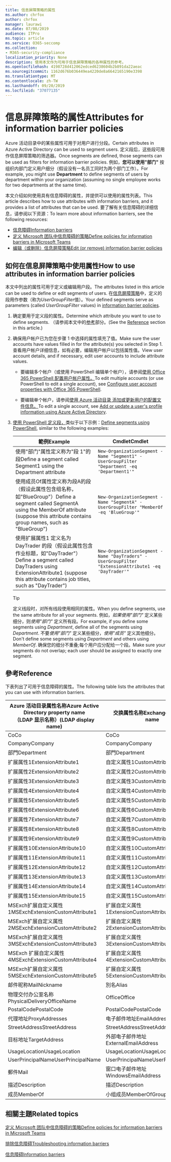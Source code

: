 ```yaml
---
title: 信息屏障策略的属性
ms.author: chrfox
author: chrfox
manager: laurawi
ms.date: 07/08/2019
audience: ITPro
ms.topic: article
ms.service: O365-seccomp
ms.collection:
- M365-security-compliance
localization_priority: None
description: 使用本文作为可用于信息屏障策略的各种属性的参考。
ms.openlocfilehash: 4198728d412062edced6238604b2b891da22aeac
ms.sourcegitcommit: 1162d676b036449ea4220de8a6642165190e3398
ms.translationtype: MT
ms.contentlocale: zh-TW
ms.lasthandoff: 09/20/2019
ms.locfileid: "37077135"
---
```

# <a name="attributes-for-information-barrier-policies"></a><span data-ttu-id="8eb04-103">信息屏障策略的属性</span><span class="sxs-lookup"><span data-stu-id="8eb04-103">Attributes for information barrier policies</span></span>

<span data-ttu-id="8eb04-104">Azure 活动目录中的某些属性可用于对用户进行分段。</span><span class="sxs-lookup"><span data-stu-id="8eb04-104">Certain attributes in Azure Active Directory can be used to segment users.</span></span> <span data-ttu-id="8eb04-105">定义段后，这些段可用作信息屏障策略的筛选器。</span><span class="sxs-lookup"><span data-stu-id="8eb04-105">Once segments are defined, those segments can be used as filters for information barrier policies.</span></span> <span data-ttu-id="8eb04-106">例如，**您可以使用"部门"** 按组织内部门定义用户细分（假设没有一名员工同时为两个部门工作）。</span><span class="sxs-lookup"><span data-stu-id="8eb04-106">For example, you might use **Department** to define segments of users by department within your organization (assuming no single employee works for two departments at the same time).</span></span> 

<span data-ttu-id="8eb04-107">本文介绍如何使用具有信息障碍的属性，并提供可以使用的属性列表。</span><span class="sxs-lookup"><span data-stu-id="8eb04-107">This article describes how to use attributes with information barriers, and it provides a list of attributes that can be used.</span></span> <span data-ttu-id="8eb04-108">要了解有关信息障碍的详细信息，请参阅以下资源：</span><span class="sxs-lookup"><span data-stu-id="8eb04-108">To learn more about information barriers, see the following resources:</span></span>
- [<span data-ttu-id="8eb04-109">信息障碍</span><span class="sxs-lookup"><span data-stu-id="8eb04-109">Information barriers</span></span>](information-barriers.md)
- [<span data-ttu-id="8eb04-110">定义 Microsoft 团队中信息障碍的策略</span><span class="sxs-lookup"><span data-stu-id="8eb04-110">Define policies for information barriers in Microsoft Teams</span></span>](information-barriers-policies.md)
- [<span data-ttu-id="8eb04-111">编辑（或删除）信息屏障策略</span><span class="sxs-lookup"><span data-stu-id="8eb04-111">Edit (or remove) information barrier policies</span></span>](information-barriers-edit-segments-policies.md.md)

## <a name="how-to-use-attributes-in-information-barrier-policies"></a><span data-ttu-id="8eb04-112">如何在信息屏障策略中使用属性</span><span class="sxs-lookup"><span data-stu-id="8eb04-112">How to use attributes in information barrier policies</span></span>

<span data-ttu-id="8eb04-113">本文中列出的属性可用于定义或编辑用户段。</span><span class="sxs-lookup"><span data-stu-id="8eb04-113">The attributes listed in this article can be used to define or edit segments of users.</span></span> <span data-ttu-id="8eb04-114">在[信息屏障策略](information-barriers-policies.md)中，定义的段用作参数（称为*UserGroupFilter*值）。</span><span class="sxs-lookup"><span data-stu-id="8eb04-114">Your defined segments serve as parameters (called *UserGroupFilter* values) in [information barrier policies](information-barriers-policies.md).</span></span>

1. <span data-ttu-id="8eb04-115">确定要用于定义段的属性。</span><span class="sxs-lookup"><span data-stu-id="8eb04-115">Determine which attribute you want to use to define segments.</span></span> <span data-ttu-id="8eb04-116">（请参阅本文中的[参考](#reference)部分。</span><span class="sxs-lookup"><span data-stu-id="8eb04-116">(See the [Reference](#reference) section in this article.)</span></span>

2. <span data-ttu-id="8eb04-117">确保用户帐户已为您在步骤 1 中选择的属性填充了值。</span><span class="sxs-lookup"><span data-stu-id="8eb04-117">Make sure the user accounts have values filled in for the attribute(s) you selected in Step 1.</span></span> <span data-ttu-id="8eb04-118">查看用户帐户详细信息，如有必要，编辑用户帐户以包括属性值。</span><span class="sxs-lookup"><span data-stu-id="8eb04-118">View user account details, and if necessary, edit user accounts to include attribute values.</span></span> 

    - <span data-ttu-id="8eb04-119">要编辑多个帐户（或使用 PowerShell 编辑单个帐户），请参阅[使用 Office 365 PowerShell 配置用户帐户属性。](https://docs.microsoft.com/office365/enterprise/powershell/configure-user-account-properties-with-office-365-powershell)</span><span class="sxs-lookup"><span data-stu-id="8eb04-119">To edit multiple accounts (or use PowerShell to edit a single account), see [Configure user account properties with Office 365 PowerShell](https://docs.microsoft.com/office365/enterprise/powershell/configure-user-account-properties-with-office-365-powershell).</span></span>

    - <span data-ttu-id="8eb04-120">要编辑单个帐户，请参阅[使用 Azure 活动目录 添加或更新用户的配置文件信息。](https://docs.microsoft.com/azure/active-directory/fundamentals/active-directory-users-profile-azure-portal)</span><span class="sxs-lookup"><span data-stu-id="8eb04-120">To edit a single account, see [Add or update a user's profile information using Azure Active Directory](https://docs.microsoft.com/azure/active-directory/fundamentals/active-directory-users-profile-azure-portal).</span></span>

3. <span data-ttu-id="8eb04-121">[使用 PowerShell 定义段，](information-barriers-policies.md#define-segments-using-powershell)类似于以下示例：</span><span class="sxs-lookup"><span data-stu-id="8eb04-121">[Define segments using PowerShell](information-barriers-policies.md#define-segments-using-powershell), similar to the following examples:</span></span>

    |<span data-ttu-id="8eb04-122">範例</span><span class="sxs-lookup"><span data-stu-id="8eb04-122">Example</span></span>  |<span data-ttu-id="8eb04-123">Cmdlet</span><span class="sxs-lookup"><span data-stu-id="8eb04-123">Cmdlet</span></span>  |
    |---------|---------|
    |<span data-ttu-id="8eb04-124">使用"部门"属性定义称为"段 1"的段</span><span class="sxs-lookup"><span data-stu-id="8eb04-124">Define a segment called Segment1 using the Department attribute</span></span>     | `New-OrganizationSegment -Name "Segment1" -UserGroupFilter "Department -eq 'Department1'"`        |
    |<span data-ttu-id="8eb04-125">使用成员Of属性定义称为段A的段（假设此属性包含组名称，如"BlueGroup"）</span><span class="sxs-lookup"><span data-stu-id="8eb04-125">Define a segment called SegmentA using the MemberOf attribute (suppose this attribute contains group names, such as "BlueGroup")</span></span>     | `New-OrganizationSegment -Name "SegmentA" -UserGroupFilter "MemberOf -eq 'BlueGroup'"`        |
    |<span data-ttu-id="8eb04-126">使用扩展属性1 定义名为 DayTrader 的段（假设此属性包含作业标题，如"DayTrader"）</span><span class="sxs-lookup"><span data-stu-id="8eb04-126">Define a segment called DayTraders using ExtensionAttribute1 (suppose this attribute contains job titles, such as "DayTrader")</span></span>|`New-OrganizationSegment -Name "DayTraders" -UserGroupFilter "ExtensionAttribute1 -eq 'DayTrader'"` |

    > [!TIP]
    > <span data-ttu-id="8eb04-127">定义线段时，对所有线段使用相同的属性。</span><span class="sxs-lookup"><span data-stu-id="8eb04-127">When you define segments, use the same attribute for all your segments.</span></span> <span data-ttu-id="8eb04-128">例如，*如果使用"部门"* 定义某些细分，则*使用"部门"* 定义所有段。</span><span class="sxs-lookup"><span data-stu-id="8eb04-128">For example, if you define some segments using *Department*, define all of the segments using *Department*.</span></span> <span data-ttu-id="8eb04-129">不要*使用"部门"* 定义某些细分，*使用"成员"* 定义其他细分。</span><span class="sxs-lookup"><span data-stu-id="8eb04-129">Don't define some segments using *Department* and others using *MemberOf*.</span></span> <span data-ttu-id="8eb04-130">确保您的细分不重叠;每个用户应分配给一个段。</span><span class="sxs-lookup"><span data-stu-id="8eb04-130">Make sure your segments do not overlap; each user should be assigned to exactly one segment.</span></span> 

## <a name="reference"></a><span data-ttu-id="8eb04-131">參考</span><span class="sxs-lookup"><span data-stu-id="8eb04-131">Reference</span></span>

<span data-ttu-id="8eb04-132">下表列出了可用于信息障碍的属性。</span><span class="sxs-lookup"><span data-stu-id="8eb04-132">The following table lists the attributes that you can use with information barriers.</span></span>

|<span data-ttu-id="8eb04-133">Azure 活动目录属性名称</span><span class="sxs-lookup"><span data-stu-id="8eb04-133">Azure Active Directory property name</span></span><br/><span data-ttu-id="8eb04-134">（LDAP 显示名称）</span><span class="sxs-lookup"><span data-stu-id="8eb04-134">(LDAP display name)</span></span>  |<span data-ttu-id="8eb04-135">交换属性名称</span><span class="sxs-lookup"><span data-stu-id="8eb04-135">Exchange property name</span></span>  |
|---------|---------|
|<span data-ttu-id="8eb04-136">Co</span><span class="sxs-lookup"><span data-stu-id="8eb04-136">Co</span></span>       | <span data-ttu-id="8eb04-137">Co</span><span class="sxs-lookup"><span data-stu-id="8eb04-137">Co</span></span>        |
|<span data-ttu-id="8eb04-138">Company</span><span class="sxs-lookup"><span data-stu-id="8eb04-138">Company</span></span>     |<span data-ttu-id="8eb04-139">Company</span><span class="sxs-lookup"><span data-stu-id="8eb04-139">Company</span></span>         |
|<span data-ttu-id="8eb04-140">部門</span><span class="sxs-lookup"><span data-stu-id="8eb04-140">Department</span></span>     |<span data-ttu-id="8eb04-141">部門</span><span class="sxs-lookup"><span data-stu-id="8eb04-141">Department</span></span>         |
|<span data-ttu-id="8eb04-142">扩展属性1</span><span class="sxs-lookup"><span data-stu-id="8eb04-142">ExtensionAttribute1</span></span> |<span data-ttu-id="8eb04-143">自定义属性1</span><span class="sxs-lookup"><span data-stu-id="8eb04-143">CustomAttribute1</span></span>  |
|<span data-ttu-id="8eb04-144">扩展属性2</span><span class="sxs-lookup"><span data-stu-id="8eb04-144">ExtensionAttribute2</span></span> |<span data-ttu-id="8eb04-145">自定义属性2</span><span class="sxs-lookup"><span data-stu-id="8eb04-145">CustomAttribute2</span></span>  |
|<span data-ttu-id="8eb04-146">扩展属性3</span><span class="sxs-lookup"><span data-stu-id="8eb04-146">ExtensionAttribute3</span></span> |<span data-ttu-id="8eb04-147">自定义属性3</span><span class="sxs-lookup"><span data-stu-id="8eb04-147">CustomAttribute3</span></span>  |
|<span data-ttu-id="8eb04-148">扩展属性4</span><span class="sxs-lookup"><span data-stu-id="8eb04-148">ExtensionAttribute4</span></span> |<span data-ttu-id="8eb04-149">自定义属性4</span><span class="sxs-lookup"><span data-stu-id="8eb04-149">CustomAttribute4</span></span>  |
|<span data-ttu-id="8eb04-150">扩展属性5</span><span class="sxs-lookup"><span data-stu-id="8eb04-150">ExtensionAttribute5</span></span> |<span data-ttu-id="8eb04-151">自定义属性5</span><span class="sxs-lookup"><span data-stu-id="8eb04-151">CustomAttribute5</span></span>  |
|<span data-ttu-id="8eb04-152">扩展属性6</span><span class="sxs-lookup"><span data-stu-id="8eb04-152">ExtensionAttribute6</span></span> |<span data-ttu-id="8eb04-153">自定义属性6</span><span class="sxs-lookup"><span data-stu-id="8eb04-153">CustomAttribute6</span></span>  |
|<span data-ttu-id="8eb04-154">扩展属性7</span><span class="sxs-lookup"><span data-stu-id="8eb04-154">ExtensionAttribute7</span></span> |<span data-ttu-id="8eb04-155">自定义属性7</span><span class="sxs-lookup"><span data-stu-id="8eb04-155">CustomAttribute7</span></span>  |
|<span data-ttu-id="8eb04-156">扩展属性8</span><span class="sxs-lookup"><span data-stu-id="8eb04-156">ExtensionAttribute8</span></span> |<span data-ttu-id="8eb04-157">自定义属性8</span><span class="sxs-lookup"><span data-stu-id="8eb04-157">CustomAttribute8</span></span>  |
|<span data-ttu-id="8eb04-158">扩展属性9</span><span class="sxs-lookup"><span data-stu-id="8eb04-158">ExtensionAttribute9</span></span> |<span data-ttu-id="8eb04-159">自定义属性9</span><span class="sxs-lookup"><span data-stu-id="8eb04-159">CustomAttribute9</span></span>  |
|<span data-ttu-id="8eb04-160">扩展属性10</span><span class="sxs-lookup"><span data-stu-id="8eb04-160">ExtensionAttribute10</span></span> |<span data-ttu-id="8eb04-161">自定义属性10</span><span class="sxs-lookup"><span data-stu-id="8eb04-161">CustomAttribute10</span></span>  |
|<span data-ttu-id="8eb04-162">扩展属性11</span><span class="sxs-lookup"><span data-stu-id="8eb04-162">ExtensionAttribute11</span></span> |<span data-ttu-id="8eb04-163">自定义属性11</span><span class="sxs-lookup"><span data-stu-id="8eb04-163">CustomAttribute11</span></span>  |
|<span data-ttu-id="8eb04-164">扩展属性12</span><span class="sxs-lookup"><span data-stu-id="8eb04-164">ExtensionAttribute12</span></span> |<span data-ttu-id="8eb04-165">自定义属性12</span><span class="sxs-lookup"><span data-stu-id="8eb04-165">CustomAttribute12</span></span>  |
|<span data-ttu-id="8eb04-166">扩展属性13</span><span class="sxs-lookup"><span data-stu-id="8eb04-166">ExtensionAttribute13</span></span> |<span data-ttu-id="8eb04-167">自定义属性13</span><span class="sxs-lookup"><span data-stu-id="8eb04-167">CustomAttribute13</span></span>  |
|<span data-ttu-id="8eb04-168">扩展属性14</span><span class="sxs-lookup"><span data-stu-id="8eb04-168">ExtensionAttribute14</span></span> |<span data-ttu-id="8eb04-169">自定义属性14</span><span class="sxs-lookup"><span data-stu-id="8eb04-169">CustomAttribute14</span></span>  |
|<span data-ttu-id="8eb04-170">扩展属性15</span><span class="sxs-lookup"><span data-stu-id="8eb04-170">ExtensionAttribute15</span></span> |<span data-ttu-id="8eb04-171">自定义属性15</span><span class="sxs-lookup"><span data-stu-id="8eb04-171">CustomAttribute15</span></span>  |
|<span data-ttu-id="8eb04-172">MSExch扩展自定义属性1</span><span class="sxs-lookup"><span data-stu-id="8eb04-172">MSExchExtensionCustomAttribute1</span></span> |<span data-ttu-id="8eb04-173">扩展自定义属性1</span><span class="sxs-lookup"><span data-stu-id="8eb04-173">ExtensionCustomAttribute1</span></span> |
|<span data-ttu-id="8eb04-174">MSExch扩展自定义属性2</span><span class="sxs-lookup"><span data-stu-id="8eb04-174">MSExchExtensionCustomAttribute2</span></span> |<span data-ttu-id="8eb04-175">扩展自定义属性2</span><span class="sxs-lookup"><span data-stu-id="8eb04-175">ExtensionCustomAttribute2</span></span> |
|<span data-ttu-id="8eb04-176">MSExch扩展自定义属性3</span><span class="sxs-lookup"><span data-stu-id="8eb04-176">MSExchExtensionCustomAttribute3</span></span> |<span data-ttu-id="8eb04-177">扩展自定义属性3</span><span class="sxs-lookup"><span data-stu-id="8eb04-177">ExtensionCustomAttribute3</span></span> |
|<span data-ttu-id="8eb04-178">MSExch 扩展自定义属性4</span><span class="sxs-lookup"><span data-stu-id="8eb04-178">MSExchExtensionCustomAttribute4</span></span> |<span data-ttu-id="8eb04-179">扩展自定义属性4</span><span class="sxs-lookup"><span data-stu-id="8eb04-179">ExtensionCustomAttribute4</span></span> |
|<span data-ttu-id="8eb04-180">MSExch扩展自定义属性5</span><span class="sxs-lookup"><span data-stu-id="8eb04-180">MSExchExtensionCustomAttribute5</span></span> |<span data-ttu-id="8eb04-181">扩展自定义属性5</span><span class="sxs-lookup"><span data-stu-id="8eb04-181">ExtensionCustomAttribute5</span></span> |
|<span data-ttu-id="8eb04-182">邮件昵称</span><span class="sxs-lookup"><span data-stu-id="8eb04-182">MailNickname</span></span> |<span data-ttu-id="8eb04-183">別名</span><span class="sxs-lookup"><span data-stu-id="8eb04-183">Alias</span></span> |
|<span data-ttu-id="8eb04-184">物理交付办公室名称</span><span class="sxs-lookup"><span data-stu-id="8eb04-184">PhysicalDeliveryOfficeName</span></span> |<span data-ttu-id="8eb04-185">Office</span><span class="sxs-lookup"><span data-stu-id="8eb04-185">Office</span></span> |
|<span data-ttu-id="8eb04-186">PostalCode</span><span class="sxs-lookup"><span data-stu-id="8eb04-186">PostalCode</span></span> |<span data-ttu-id="8eb04-187">PostalCode</span><span class="sxs-lookup"><span data-stu-id="8eb04-187">PostalCode</span></span> |
|<span data-ttu-id="8eb04-188">代理地址</span><span class="sxs-lookup"><span data-stu-id="8eb04-188">ProxyAddresses</span></span> |<span data-ttu-id="8eb04-189">电子邮件地址</span><span class="sxs-lookup"><span data-stu-id="8eb04-189">EmailAddresses</span></span> |
|<span data-ttu-id="8eb04-190">StreetAddress</span><span class="sxs-lookup"><span data-stu-id="8eb04-190">StreetAddress</span></span> |<span data-ttu-id="8eb04-191">StreetAddress</span><span class="sxs-lookup"><span data-stu-id="8eb04-191">StreetAddress</span></span> |
|<span data-ttu-id="8eb04-192">目标地址</span><span class="sxs-lookup"><span data-stu-id="8eb04-192">TargetAddress</span></span> |<span data-ttu-id="8eb04-193">外部电子邮件地址</span><span class="sxs-lookup"><span data-stu-id="8eb04-193">ExternalEmailAddress</span></span> |
|<span data-ttu-id="8eb04-194">UsageLocation</span><span class="sxs-lookup"><span data-stu-id="8eb04-194">UsageLocation</span></span> |<span data-ttu-id="8eb04-195">UsageLocation</span><span class="sxs-lookup"><span data-stu-id="8eb04-195">UsageLocation</span></span> |
|<span data-ttu-id="8eb04-196">UserPrincipalName</span><span class="sxs-lookup"><span data-stu-id="8eb04-196">UserPrincipalName</span></span>  |<span data-ttu-id="8eb04-197">UserPrincipalName</span><span class="sxs-lookup"><span data-stu-id="8eb04-197">UserPrincipalName</span></span>  |
|<span data-ttu-id="8eb04-198">郵件</span><span class="sxs-lookup"><span data-stu-id="8eb04-198">Mail</span></span>   |<span data-ttu-id="8eb04-199">窗口电子邮件地址</span><span class="sxs-lookup"><span data-stu-id="8eb04-199">WindowsEmailAddress</span></span>    |
|<span data-ttu-id="8eb04-200">描述</span><span class="sxs-lookup"><span data-stu-id="8eb04-200">Description</span></span>    |<span data-ttu-id="8eb04-201">描述</span><span class="sxs-lookup"><span data-stu-id="8eb04-201">Description</span></span>    |
|<span data-ttu-id="8eb04-202">成员</span><span class="sxs-lookup"><span data-stu-id="8eb04-202">MemberOf</span></span>   |<span data-ttu-id="8eb04-203">小组成员</span><span class="sxs-lookup"><span data-stu-id="8eb04-203">MemberOfGroup</span></span>  |

## <a name="related-topics"></a><span data-ttu-id="8eb04-204">相關主題</span><span class="sxs-lookup"><span data-stu-id="8eb04-204">Related topics</span></span>

[<span data-ttu-id="8eb04-205">定义 Microsoft 团队中信息障碍的策略</span><span class="sxs-lookup"><span data-stu-id="8eb04-205">Define policies for information barriers in Microsoft Teams</span></span>](information-barriers-policies.md)

[<span data-ttu-id="8eb04-206">排除信息障碍</span><span class="sxs-lookup"><span data-stu-id="8eb04-206">Troubleshooting information barriers</span></span>](information-barriers-troubleshooting.md)

[<span data-ttu-id="8eb04-207">信息障碍</span><span class="sxs-lookup"><span data-stu-id="8eb04-207">Information barriers</span></span>](information-barriers.md)



